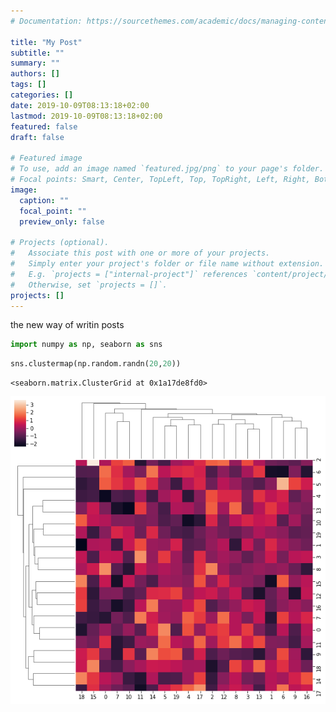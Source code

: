 ```yaml
---
# Documentation: https://sourcethemes.com/academic/docs/managing-content/

title: "My Post"
subtitle: ""
summary: ""
authors: []
tags: []
categories: []
date: 2019-10-09T08:13:18+02:00
lastmod: 2019-10-09T08:13:18+02:00
featured: false
draft: false

# Featured image
# To use, add an image named `featured.jpg/png` to your page's folder.
# Focal points: Smart, Center, TopLeft, Top, TopRight, Left, Right, BottomLeft, Bottom, BottomRight.
image:
  caption: ""
  focal_point: ""
  preview_only: false

# Projects (optional).
#   Associate this post with one or more of your projects.
#   Simply enter your project's folder or file name without extension.
#   E.g. `projects = ["internal-project"]` references `content/project/deep-learning/index.md`.
#   Otherwise, set `projects = []`.
projects: []
---
```


the new way of writin posts


```python
import numpy as np, seaborn as sns
```


```python
sns.clustermap(np.random.randn(20,20))
```




    <seaborn.matrix.ClusterGrid at 0x1a17de8fd0>




![png](./Untitled_2_1.png)



```python

```
